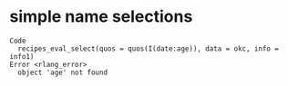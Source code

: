 # simple name selections

    Code
      recipes_eval_select(quos = quos(I(date:age)), data = okc, info = info1)
    Error <rlang_error>
      object 'age' not found


